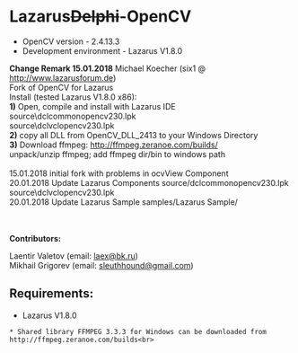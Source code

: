 # Lazarus<s>Delphi</s>-OpenCV
* OpenCV version - 2.4.13.3<br>
* Development environment - Lazarus V1.8.0 <br>

<b>Change Remark 15.01.2018</b>
 Michael Koecher (six1 @ http://www.lazarusforum.de)<br>
 Fork of OpenCV for Lazarus<br>
 Install (tested Lazarus V1.8.0 x86):<br>
 <b>1)</b> Open, compile and install with Lazarus IDE<br>
    source\dclcommonopencv230.lpk<br>
    source\dclvclopencv230.lpk<br>
 <b>2)</b> copy all DLL from OpenCV_DLL_2413 to your Windows Directory<br>
 <b>3)</b> Download ffmpeg: http://ffmpeg.zeranoe.com/builds/<br> 
 unpack/unzip ffmpeg; add ffmpeg dir/bin to windows path  
<br>
15.01.2018 initial fork with problems in ocvView Component<br>
20.01.2018 Update Lazarus Components source/dclcommonopencv230.lpk source\dclvclopencv230.lpk<br>
20.01.2018 Update Lazarus Sample samples/Lazarus Sample/<br>
<br>
<br> 

<b>Contributors:</b>

 Laentir Valetov (email: laex@bk.ru)<br>
 Mikhail Grigorev (email: sleuthhound@gmail.com)

## Requirements:
* Lazarus V1.8.0
```
* Shared library FFMPEG 3.3.3 for Windows can be downloaded from http://ffmpeg.zeranoe.com/builds<br>
